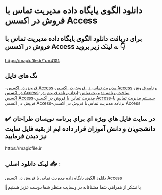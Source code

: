 # دانلود الگوی پایگاه داده مدیریت تماس با فروش در اکسس Access

## برای دریافت دانلود الگوی پایگاه داده مدیریت تماس با فروش در اکسس Access به لینک زیر بروید 👇

https://magicfile.ir/?p=4153

## تگ های فایل

-[فروش در اکسس Access](https://magicfile.ir/product/%d8%a7%d9%84%da%af%d9%88%db%8c-%d9%be%d8%a7%db%8c%da%af%d8%a7%d9%87-%d8%af%d8%a7%d8%af%d9%87-%d9%85%d8%af%db%8c%d8%b1%db%8c%d8%aa-%d8%aa%d9%85%d8%a7%d8%b3-%d8%a8%d8%a7-%d9%81%d8%b1%d9%88%d8%b4-%d8%a7%da%a9%d8%b3%d8%b3access/)-[مدیریت تماس در فروش در اکسس Access](https://magicfile.ir/product/%d8%a7%d9%84%da%af%d9%88%db%8c-%d9%be%d8%a7%db%8c%da%af%d8%a7%d9%87-%d8%af%d8%a7%d8%af%d9%87-%d9%85%d8%af%db%8c%d8%b1%db%8c%d8%aa-%d8%aa%d9%85%d8%a7%d8%b3-%d8%a8%d8%a7-%d9%81%d8%b1%d9%88%d8%b4-%d8%a7%da%a9%d8%b3%d8%b3access/)-[برنامه فروش در اکسس Access](https://magicfile.ir/product/%d8%a7%d9%84%da%af%d9%88%db%8c-%d9%be%d8%a7%db%8c%da%af%d8%a7%d9%87-%d8%af%d8%a7%d8%af%d9%87-%d9%85%d8%af%db%8c%d8%b1%db%8c%d8%aa-%d8%aa%d9%85%d8%a7%d8%b3-%d8%a8%d8%a7-%d9%81%d8%b1%d9%88%d8%b4-%d8%a7%da%a9%d8%b3%d8%b3access/)-[ساخت برنامه مدیریت تماس](https://magicfile.ir/product/%d8%a7%d9%84%da%af%d9%88%db%8c-%d9%be%d8%a7%db%8c%da%af%d8%a7%d9%87-%d8%af%d8%a7%d8%af%d9%87-%d9%85%d8%af%db%8c%d8%b1%db%8c%d8%aa-%d8%aa%d9%85%d8%a7%d8%b3-%d8%a8%d8%a7-%d9%81%d8%b1%d9%88%d8%b4-%d8%a7%da%a9%d8%b3%d8%b3access/)-[ایجاد برنامه فروش در اکسس Access](https://magicfile.ir/product/%d8%a7%d9%84%da%af%d9%88%db%8c-%d9%be%d8%a7%db%8c%da%af%d8%a7%d9%87-%d8%af%d8%a7%d8%af%d9%87-%d9%85%d8%af%db%8c%d8%b1%db%8c%d8%aa-%d8%aa%d9%85%d8%a7%d8%b3-%d8%a8%d8%a7-%d9%81%d8%b1%d9%88%d8%b4-%d8%a7%da%a9%d8%b3%d8%b3access/)-[مدیریت تماس با فروش در اکسس Access](https://magicfile.ir/product/%d8%a7%d9%84%da%af%d9%88%db%8c-%d9%be%d8%a7%db%8c%da%af%d8%a7%d9%87-%d8%af%d8%a7%d8%af%d9%87-%d9%85%d8%af%db%8c%d8%b1%db%8c%d8%aa-%d8%aa%d9%85%d8%a7%d8%b3-%d8%a8%d8%a7-%d9%81%d8%b1%d9%88%d8%b4-%d8%a7%da%a9%d8%b3%d8%b3access/)-[سیستم مدیریت تماس با فروش در اکسس Access](https://magicfile.ir/product/%d8%a7%d9%84%da%af%d9%88%db%8c-%d9%be%d8%a7%db%8c%da%af%d8%a7%d9%87-%d8%af%d8%a7%d8%af%d9%87-%d9%85%d8%af%db%8c%d8%b1%db%8c%d8%aa-%d8%aa%d9%85%d8%a7%d8%b3-%d8%a8%d8%a7-%d9%81%d8%b1%d9%88%d8%b4-%d8%a7%da%a9%d8%b3%d8%b3access/)-[برنامه مدیریت تماس با فروش در اکسس Access](https://magicfile.ir/product/%d8%a7%d9%84%da%af%d9%88%db%8c-%d9%be%d8%a7%db%8c%da%af%d8%a7%d9%87-%d8%af%d8%a7%d8%af%d9%87-%d9%85%d8%af%db%8c%d8%b1%db%8c%d8%aa-%d8%aa%d9%85%d8%a7%d8%b3-%d8%a8%d8%a7-%d9%81%d8%b1%d9%88%d8%b4-%d8%a7%da%a9%d8%b3%d8%b3access/)

## ✔️ در سايت فايل هاي ويژه اي براي برنامه نويسان طراحان دانشجويان و دانش آموزان قرار داده ايم از بقيه فايل سايت نيز ديدن فرماييد

https://magicfile.ir


## لينک دانلود اصلي 📥 :

[دانلود الگوی پایگاه داده مدیریت تماس با فروش در اکسس Access](https://magicfile.ir/product/%d8%a7%d9%84%da%af%d9%88%db%8c-%d9%be%d8%a7%db%8c%da%af%d8%a7%d9%87-%d8%af%d8%a7%d8%af%d9%87-%d9%85%d8%af%db%8c%d8%b1%db%8c%d8%aa-%d8%aa%d9%85%d8%a7%d8%b3-%d8%a8%d8%a7-%d9%81%d8%b1%d9%88%d8%b4-%d8%a7%da%a9%d8%b3%d8%b3access/) 


🙏با تشکر از همراهي شما مشتاقانه در وبسایت منتظر شما دوست عزیز هستیم

